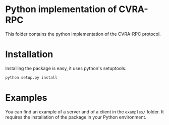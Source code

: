 # Python implementation of CVRA-RPC
This folder contains the python implementation of the CVRA-RPC protocol.

# Installation
Installing the package is easy, it uses python's setuptools.

```bash
python setup.py install
```

# Examples
You can find an example of a server and of a client in the `examples/` folder.
It requires the installation of the package in your Python environment.


